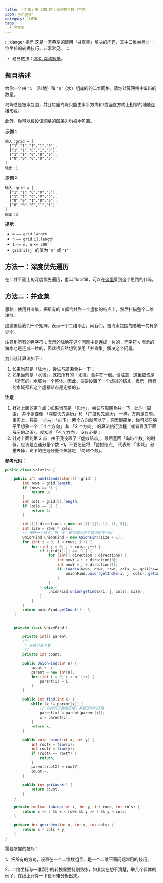 ```yaml
---
title: 「力扣」第 200 题：岛屿的个数（中等）
icon: yongyan
category: 并查集
tags:
  - 并查集
---
```


::: danger 提示
这是一道典型的使用「并查集」解决的问题，其中二维坐标向一位坐标的转换技巧，非常常见。
:::

+ 题目链接：[200. 岛屿数量](https://leetcode-cn.com/problems/number-of-islands/)。

## 题目描述

给你一个由 `'1'`（陆地）和 `'0'`（水）组成的的二维网格，请你计算网格中岛屿的数量。

岛屿总是被水包围，并且每座岛屿只能由水平方向和/或竖直方向上相邻的陆地连接形成。

此外，你可以假设该网格的四条边均被水包围。

**示例 1:**

```
输入：grid = [
  ["1","1","1","1","0"],
  ["1","1","0","1","0"],
  ["1","1","0","0","0"],
  ["0","0","0","0","0"]
]
输出：1
```

**示例 2:**

```
输入：grid = [
  ["1","1","0","0","0"],
  ["1","1","0","0","0"],
  ["0","0","1","0","0"],
  ["0","0","0","1","1"]
]
输出：3
```



**提示：**

- `m == grid.length`
- `n == grid[i].length`
- `1 <= m, n <= 300`
- `grid[i][j]` 的值为 `'0'` 或 `'1'`



## 方法一：深度优先遍历

在二维平面上的深度优先遍历，也叫 floorfill，可以在[这里](https://github.com/liweiwei1419/LeetCode-Solution-Python/blob/master/08-%E9%80%92%E5%BD%92%E5%92%8C%E5%9B%9E%E6%BA%AF%E6%B3%95/0200-%E5%B2%9B%E5%B1%BF%E7%9A%84%E4%B8%AA%E6%95%B0.py)看到这个思路的代码。

## 方法二：并查集

思路：使用并查集，把所有的 `0` 都合并到一个虚拟的结点上，然后扫描整个二维矩阵。

这道题给我们一个矩阵，表示一个二维平面，问我们，被海水包围的陆地一共有多少个。

注意到所有的用字符 `1` 表示的陆地在这个问题中是连成一片的，而字符 `0` 表示的海水也是连成一片的，因此很自然想到使用「并查集」解决这个问题。

为此设计算法如下：

1. 如果当前是「陆地」，尝试与周围合并一下；
2. 如果当前是「水域」，就把所有的「水域」合并在一起。请注意，这里应该是「所有的」水域为一个整体。因此，需要设置了一个虚拟的结点，表示「所有的水域都和这个虚拟结点是连接的」。

**注意**：

1. 针对上面的第 1 点：如果当前是 「陆地」，尝试与周围合并一下，此时「周围」 并不需要像 「深度优先遍历」和 「广度优先遍历」 一样，方向是四周。事实上，只要 「向右」「向下」 两个方向就可以了，原因很简单，你可以在脑子里想象一个 「4 个方向」 和 「2 个方向」 的算法执行流程（或者看我下面展示的动画），就知道 「4 个方向」 没有必要；
2. 针对上面的第 2 点：由于我设置了「虚拟结点」，最后返回「岛屿个数」的时候，应该是连通分量个数 $- 1$，不要忘记将 「虚拟结点」 代表的 「水域」 分量去掉，剩下的连通分量个数就是 「岛屿个数」。

**参考代码**：


```java
public class Solution {

    public int numIslands(char[][] grid) {
        int rows = grid.length;
        if (rows == 0) {
            return 0;
        }
        int cols = grid[0].length;
        if (cols == 0) {
            return 0;
        }

        int[][] directions = new int[][]{{0, 1}, {1, 0}};
        int size = rows * cols;
        // 多开一个结点，把 '0' 都与最后这个结点连在一起
        UnionFind unionFind = new UnionFind(size + 1);
        for (int i = 0; i < rows; i++) {
            for (int j = 0; j < cols; j++) {
                if (grid[i][j] == '1') {
                    for (int[] direction : directions) {
                        int newX = i + direction[0];
                        int newY = j + direction[1];
                        if (inArea(newX, newY, rows, cols) && grid[newX][newY] == '1') {
                            unionFind.union(getIndex(i, j, cols), getIndex(newX, newY, cols));
                        }
                    }
                } else {
                    unionFind.union(getIndex(i, j, cols), size);
                }
            }
        }
        return unionFind.getCount() - 1;
    }


    private class UnionFind {

        private int[] parent;
        /**
         * 连通分量个数
         */
        private int count;

        public UnionFind(int n) {
            count = n;
            parent = new int[n];
            for (int i = 0; i < n; i++) {
                parent[i] = i;
            }
        }

        public int find(int x) {
            while (x != parent[x]) {
                // 只实现了路径压缩，并且是隔代压缩
                parent[x] = parent[parent[x]];
                x = parent[x];
            }
            return x;
        }

        public void union(int x, int y) {
            int rootX = find(x);
            int rootY = find(y);
            if (rootX == rootY) {
                return;
            }
            parent[rootX] = rootY;
            count--;
        }

        public int getCount() {
            return count;
        }
    }

    private boolean inArea(int x, int y, int rows, int cols) {
        return x >= 0 && x < rows && y >= 0 && y < cols;
    }

    private int getIndex(int x, int y, int cols) {
        return x * cols + y;
    }
}
```

需要掌握的技巧：

1、把所有的方向，设置在一个二维数组里，是一个二维平面问题常用的技巧；

2、二维坐标与一维索引的转换需要特别熟练，如果实在想不清楚，举几个具体的例子，在纸上计算一下便不难分析出来。



